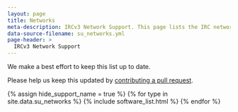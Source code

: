 ```yaml
---
layout: page
title: Networks
meta-description: IRCv3 Network Support. This page lists the IRC networks compatible with and supporting IRCv3 features.
data-source-filename: su_networks.yml
page-header: >
  IRCv3 Network Support
---
```

We make a best effort to keep this list up to date.

Please help us keep this updated by <a href="https://github.com/ircv3/ircv3.github.io/blob/master/_data/{{page.data-source-filename}}">contributing a pull request</a>.

{% assign hide_support_name = true %}
{% for type in site.data.su_networks %}
{% include software_list.html %}
{% endfor %}
